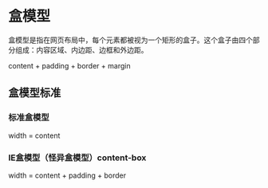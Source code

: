 # 盒模型

盒模型是指在网页布局中，每个元素都被视为一个矩形的盒子。这个盒子由四个部分组成：内容区域、内边距、边框和外边距。

content + padding + border + margin

## 盒模型标准

### 标准盒模型

width = content

### IE盒模型（怪异盒模型）content-box

width = content + padding + border
